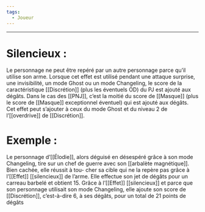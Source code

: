 ```yaml
---
tags:
  - Joueur
---
```

___
# Silencieux : 

Le personnage ne peut être repéré par un autre personnage parce qu’il utilise son arme. Lorsque cet effet est utilisé pendant une attaque surprise, une invisibilité, un mode Ghost ou un mode Changeling, le score de la caractéristique [[Discrétion]] (plus les éventuels OD) du PJ est ajouté aux dégâts. Dans le cas des [[PNJ]], c’est la moitié du score de [[Masque]] (plus le score de [[Masque]] exceptionnel éventuel) qui est ajouté aux dégâts. Cet effet peut s’ajouter à ceux du mode Ghost et du niveau 2 de l’[[overdrive]] de [[Discrétion]].

# Exemple : 

Le personnage d’[[Élodie]], alors déguisé en désespéré grâce à son mode Changeling, tire sur un chef de guerre avec son [[arbalète magnétique]]. Bien cachée, elle réussit à tou- cher sa cible qui ne la repère pas grâce à l’[[Effet]] [[silencieux]] de l’arme. Elle effectue son jet de dégâts pour un carreau barbelé et obtient 15. Grâce à l’[[Effet]] [[silencieux]] et parce que son personnage utilisait son mode Changeling, elle ajoute son score de [[Discrétion]], c’est-à-dire 6, à ses dégâts, pour un total de 21 points de dégâts 